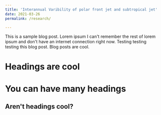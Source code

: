 ```yaml
---
title: 'Interannual Varibility of polar front jet and subtropical jet'
date: 2021-03-26
permalink: /research/

---
```


This is a sample blog post. Lorem ipsum I can't remember the rest of lorem ipsum and don't have an internet connection right now. Testing testing testing this blog post. Blog posts are cool.

Headings are cool
======

You can have many headings
======

Aren't headings cool?
------
